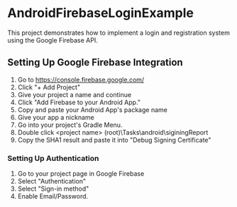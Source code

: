 # AndroidFirebaseLoginExample
This project demonstrates how to implement a login and registration system using the Google Firebase API. 

## Setting Up Google Firebase Integration
1. Go to https://console.firebase.google.com/
2. Click "+ Add Project"
3. Give your project a name and continue
4. Click "Add Firebase to your Android App."
5. Copy and paste your Android App's package name
6. Give your app a nickname
7. Go into your project's Gradle Menu. 
8. Double click <project name>\<project name> (root)\Tasks\android\siginingReport
9. Copy the SHA1 result and paste it into "Debug Signing Certificate"

### Setting Up Authentication
1. Go to your project page in Google Firebase
2. Select "Authentication"
3. Select "Sign-in method"
4. Enable Email/Password.
